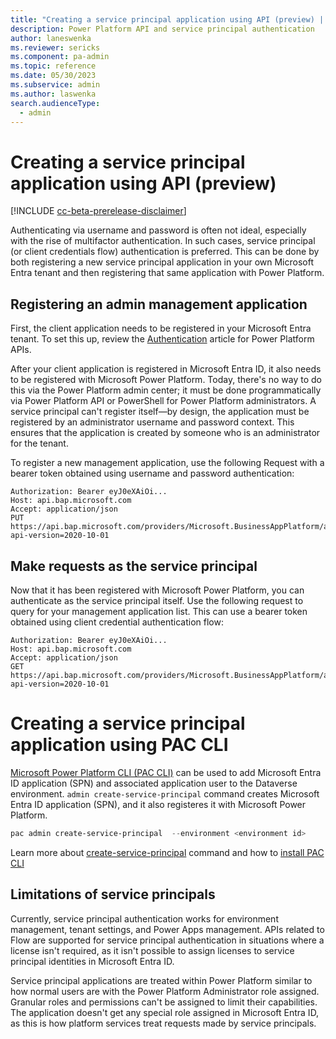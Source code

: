 ```yaml
---
title: "Creating a service principal application using API (preview) | Microsoft Docs"
description: Power Platform API and service principal authentication
author: laneswenka
ms.reviewer: sericks
ms.component: pa-admin
ms.topic: reference
ms.date: 05/30/2023
ms.subservice: admin
ms.author: laswenka
search.audienceType: 
  - admin
---
```


# Creating a service principal application using API (preview) 

[!INCLUDE [cc-beta-prerelease-disclaimer](../includes/cc-beta-prerelease-disclaimer.md)]

Authenticating via username and password is often not ideal, especially with the rise of multifactor authentication.  In such cases, service principal (or client credentials flow) authentication is preferred.  This can be done by both registering a new service principal application in your own Microsoft Entra tenant and then registering that same application with Power Platform.

## Registering an admin management application
First, the client application needs to be registered in your Microsoft Entra tenant.  To set this up, review the [Authentication](programmability-authentication.md) article for Power Platform APIs.  

After your client application is registered in Microsoft Entra ID, it also needs to be registered with Microsoft Power Platform.  Today, there's no way to do this via the Power Platform admin center; it must be done programmatically via Power Platform API or PowerShell for Power Platform administrators.  A service principal can't register itself—by design, the application must be registered by an administrator username and password context.  This ensures that the application is created by someone who is an administrator for the tenant.

To register a new management application, use the following Request with a bearer token obtained using username and password authentication:

```HTTP
Authorization: Bearer eyJ0eXAiOi...
Host: api.bap.microsoft.com
Accept: application/json
PUT https://api.bap.microsoft.com/providers/Microsoft.BusinessAppPlatform/adminApplications/{CLIENT_ID_FROM_AZURE_APP}?api-version=2020-10-01
```

## Make requests as the service principal 
Now that it has been registered with Microsoft Power Platform, you can authenticate as the service principal itself.  Use the following request to query for your management application list.  This can use a bearer token obtained using client credential authentication flow:

```HTTP
Authorization: Bearer eyJ0eXAiOi...
Host: api.bap.microsoft.com
Accept: application/json
GET https://api.bap.microsoft.com/providers/Microsoft.BusinessAppPlatform/adminApplications?api-version=2020-10-01
```

# Creating a service principal application using PAC CLI

[Microsoft Power Platform CLI (PAC CLI)](https://learn.microsoft.com/en-us/power-platform/developer/cli/introduction) can be used to add Microsoft Entra ID application (SPN) and associated application user to the Dataverse environment. `admin create-service-principal` command creates Microsoft Entra ID application (SPN), and it also registeres it with Microsoft Power Platform.

```PowerShell
pac admin create-service-principal  --environment <environment id>
```

Learn more about [create-service-principal](https://learn.microsoft.com/en-us/power-platform/developer/cli/reference/admin#pac-admin-create-service-principal) command and how to [install PAC CLI](https://learn.microsoft.com/en-us/power-platform/developer/cli/introduction?#install-microsoft-power-platform-cli)

## Limitations of service principals
Currently, service principal authentication works for environment management, tenant settings, and Power Apps management.  APIs related to Flow are supported for service principal authentication in situations where a license isn't required, as it isn't possible to assign licenses to service principal identities in Microsoft Entra ID.

Service principal applications are treated within Power Platform similar to how normal users are with the Power Platform Administrator role assigned.  Granular roles and permissions can't be assigned to limit their capabilities.  The application doesn't get any special role assigned in Microsoft Entra ID, as this is how platform services treat requests made by service principals.
